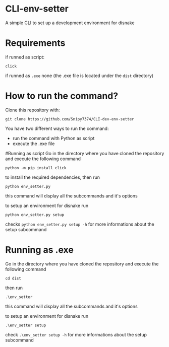 # CLI-env-setter

A simple CLI to set up a development environment for disnake

# Requirements
if runned as script:
```
click
```

if runned as `.exe` none (the .exe file is located under the `dist` directory)

# How to run the command?
Clone this repository with:
```
git clone https://github.com/Snipy7374/CLI-dev-env-setter
```
You have two different ways to run the command:
- run the command with Python as script
- execute the .exe file

#Running as script
Go in the directory where you have cloned the repository and execute the following command
```
python -m pip install click
```
to install the required dependencies, then run
```
python env_setter.py
```
this command will display all the subcommands and it's options

to setup an environment for disnake run
```
python env_setter.py setup
```
checks `python env_setter.py setup -h` for more informations about the setup subcommand

# Running as .exe
Go in the directory where you have cloned the repository and execute the following command
```
cd dist
```
then run
```
.\env_setter
```
this command will display all the subcommands and it's options

to setup an environment for disnake run
```
.\env_setter setup
```
check `.\env_setter setup -h` for more informations about the setup subcommand
